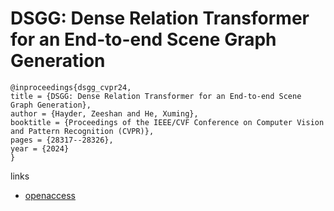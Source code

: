 # DSGG: Dense Relation Transformer for an End-to-end Scene Graph Generation

```
@inproceedings{dsgg_cvpr24,
title = {DSGG: Dense Relation Transformer for an End-to-end Scene Graph Generation},
author = {Hayder, Zeeshan and He, Xuming},
booktitle = {Proceedings of the IEEE/CVF Conference on Computer Vision and Pattern Recognition (CVPR)},
pages = {28317--28326},
year = {2024}
}
```

links
- [openaccess](https://openaccess.thecvf.com//content/CVPR2024/html/Hayder_DSGG_Dense_Relation_Transformer_for_an_End-to-end_Scene_Graph_Generation_CVPR_2024_paper.html)
